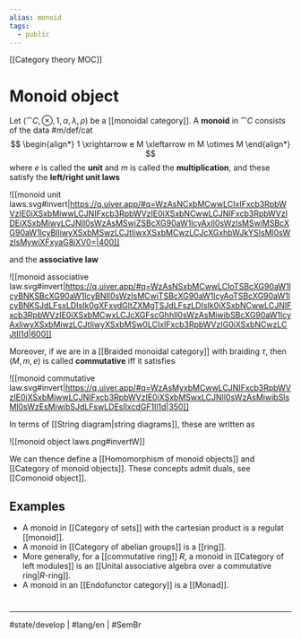 ```yaml
---
alias: monoid
tags:
  - public
---
```

[[Category theory MOC]]
# Monoid object

Let $(\cat C, \otimes, 1, \alpha,\lambda,\rho)$ be a [[monoidal category]].
A **monoid** in $\cat C$ consists of the data #m/def/cat
$$
\begin{align*}
1 \xrightarrow e M \xleftarrow m M \otimes M
\end{align*}
$$
where $e$ is called the **unit** and $m$ is called the **multiplication**,
and these satisfy the **left/right unit laws**

![[monoid unit laws.svg#invert|https://q.uiver.app/#q=WzAsNCxbMCwwLCIxIFxcb3RpbWVzIE0iXSxbMiwwLCJNIFxcb3RpbWVzIE0iXSxbNCwwLCJNIFxcb3RpbWVzIDEiXSxbMiwyLCJNIl0sWzAsMSwiZSBcXG90aW1lcyAxIl0sWzIsMSwiMSBcXG90aW1lcyBlIiwyXSxbMSwzLCJtIiwxXSxbMCwzLCJcXGxhbWJkYSIsMl0sWzIsMywiXFxyaG8iXV0=|400]]

and the **associative law**

![[monoid associative law.svg#invert|https://q.uiver.app/#q=WzAsNSxbMCwwLCIoTSBcXG90aW1lcyBNKSBcXG90aW1lcyBNIl0sWzIsMCwiTSBcXG90aW1lcyAoTSBcXG90aW1lcyBNKSJdLFsxLDIsIk0gXFxvdGltZXMgTSJdLFszLDIsIk0iXSxbNCwwLCJNIFxcb3RpbWVzIE0iXSxbMCwxLCJcXGFscGhhIl0sWzAsMiwibSBcXG90aW1lcyAxIiwyXSxbMiwzLCJtIiwyXSxbMSw0LCIxIFxcb3RpbWVzIG0iXSxbNCwzLCJtIl1d|600]]

Moreover, if we are in a [[Braided monoidal category]] with braiding $\tau$, then $(M,m,e)$ is called **commutative** iff it satisfies

![[monoid commutative law.svg#invert|https://q.uiver.app/#q=WzAsMyxbMCwwLCJNIFxcb3RpbWVzIE0iXSxbMiwwLCJNIFxcb3RpbWVzIE0iXSxbMSwxLCJNIl0sWzAsMiwibSIsMl0sWzEsMiwibSJdLFswLDEsIlxcdGF1Il1d|350]]

In terms of [[String diagram|string diagrams]], these are written as

![[monoid object laws.png#invertW]]

We can thence define a [[Homomorphism of monoid objects]] and [[Category of monoid objects]].
These concepts admit duals, see [[Comonoid object]].

## Examples

- A monoid in [[Category of sets]] with the cartesian product is a regulat [[monoid]].
- A monoid in [[Category of abelian groups]] is a [[ring]].
- More generally, for a [[commutative ring]] $R$, a monoid in [[Category of left modules]] is an [[Unital associative algebra over a commutative ring|$R$-ring]].
- A monoid in an [[Endofunctor category]] is a [[Monad]].

#
---
#state/develop | #lang/en | #SemBr
